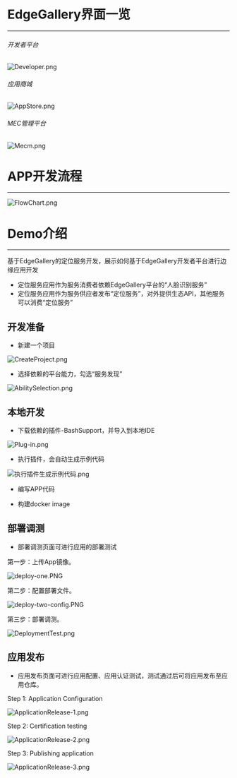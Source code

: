 # EdgeGallery界面一览
-------------------
###### 开发者平台
![](/uploads/images/2021/v1.1/Developer.png "Developer.png")<br>

###### 应用商城
![](/uploads/images/2021/v1.1/AppStore.png "AppStore.png")<br>

###### MEC管理平台
![](/uploads/images/2020/v1.0/Mecm.png "Mecm.png")<br>

# APP开发流程
-------------------
![](/uploads/images/2021/v1.1/FlowChart.png "FlowChart.png")<br>

# Demo介绍
-------------------
基于EdgeGallery的定位服务开发，展示如何基于EdgeGallery开发者平台进行边缘应用开发<br>
* 定位服务应用作为服务消费者依赖EdgeGallery平台的“人脸识别服务”<br>
* 定位服务应用作为服务供应者发布“定位服务”，对外提供生态API，其他服务可以消费“定位服务”<br>

## 开发准备
* 新建一个项目   

![](/uploads/images/2021/v1.1/CreateProject.png "CreateProject.png")
* 选择依赖的平台能力，勾选“服务发现”   

![](/uploads/images/2021/v1.1/AbilitySelection.png "AbilitySelection.png")

## 本地开发
* 下载依赖的插件-BashSupport，并导入到本地IDE   

![](/uploads/images/2020/v1.0/Plug-in.png "Plug-in.png")    

* 执行插件，会自动生成示例代码    

![](/uploads/images/2021/cor2020/execute_plugin.png "执行插件生成示例代码.png")    

* 编写APP代码    

* 构建docker image      

## 部署调测
* 部署调测页面可进行应用的部署测试

 第一步：上传App镜像。   

![](/uploads/images/2021/developer/deploy-one.PNG "deploy-one.PNG")    

 第二步：配置部署文件。    

![](/uploads/images/2021/developer/deploy-two-config.PNG "deploy-two-config.PNG")     

 第三步：部署调测。    

![](/uploads/images/2020/v1.0/DeploymentTest.png "DeploymentTest.png")    


##  应用发布
* 应用发布页面可进行应用配置、应用认证测试，测试通过后可将应用发布至应用仓库。  

Step 1: Application Configuration     

![](/uploads/images/2020/v1.0/ApplicationRelease-1.png "ApplicationRelease-1.png")    

Step 2: Certification testing    

![](/uploads/images/2020/v1.0/ApplicationRelease-2.png "ApplicationRelease-2.png")   

Step 3: Publishing application    
 
![](/uploads/images/2020/v1.0/ApplicationRelease-3.png "ApplicationRelease-3.png")




